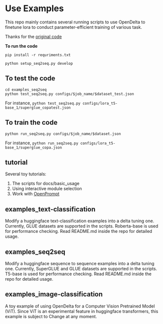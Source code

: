 # Use Examples

This repo mainly contains several running scripts to use OpenDelta to finetune lora to conduct parameter-efficient training of various task.

Thanks for the [original code](https://github.com/thunlp/OpenDelta/tree/main/examples/)

**To run the code**
```
pip install -r requriments.txt
```

```
python setup_seq2seq.py develop
```
## To test the code
```
cd examples_seq2seq
python test_seq2seq.py configs/$job_name/$dataset_test.json
```
For instance, `python test_seq2seq.py configs/lora_t5-base_1/superglue_copatest.json`

## To train the code
```
python run_seq2seq.py configs/$job_name/$dataset.json
```
For instance, `python run_seq2seq.py configs/lora_t5-base_1/superglue_copa.json`
## tutorial
Several toy tutorials:
1. The scripts for docs/basic_usage
2. Using interactive module selection
3. Work with [OpenPrompt](https://github.com/thunlp/OpenPrompt)

## examples_text-classification
Modify a huggingface text-classification examples into a delta tuning one.
Currently, GLUE datasets are supported in the scripts. Roberta-base is used for performance checking. Read README.md inside the repo for detailed usage.

## examples_seq2seq
Modify a huggingface sequence to sequence examples into a delta tuning one.
Currently, SuperGLUE and GLUE datasets are supported in the scripts. T5-base is used for performance checking. Read README.md inside the repo for detailed usage.


## examples_image-classification
A toy example of using OpenDelta for a Computer Vision Pretrained Model (ViT). Since ViT is an experimental feature in huggingface transformers, this example is subject to Change at any moment. 

